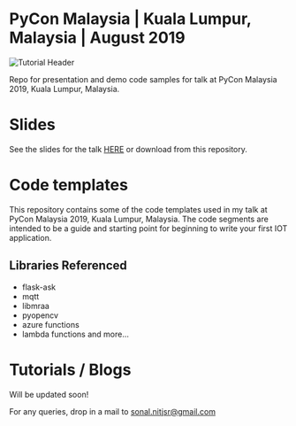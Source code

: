 PyCon Malaysia | Kuala Lumpur, Malaysia | August 2019
=====================================================
![Tutorial Header](https://m.media-amazon.com/images/G/01/mobile-apps/dex/alexa/alexa-skills-kit/tutorials/fact/header._TTH_.png)

Repo for presentation and demo code samples for talk at PyCon Malaysia 2019, Kuala Lumpur, Malaysia.

# Slides 

See the slides for the talk [HERE](https://www.slideshare.net/sonal-raj/) or download from this repository.

# Code templates
This repository contains some of the code templates used in my talk at PyCon Malaysia 2019, Kuala Lumpur, Malaysia. 
The code segments are intended to be a guide and starting point for beginning to write your first IOT application. 

## Libraries Referenced
 * flask-ask
 * mqtt
 * libmraa
 * pyopencv
 * azure functions
 * lambda functions
 and more...
 
# Tutorials / Blogs
Will be updated soon!
 
For any queries, drop in a mail to [sonal.nitjsr@gmail.com](mailto:sonal.nitjsr@gmail.com)
